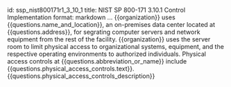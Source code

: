 id: ssp_nist800171r1_3_10_1
title: NIST SP 800-171 3.10.1 Control Implementation
format: markdown
...
{{organization}} uses {{questions.name_and_location}}, an on-premises data center located at {{questions.address}}, for segrating computer servers and network equipment from the rest of the facility. {{organization}} uses the server room to limit physical access to organizational systems, equipment, and the respective operating environments to authorized individuals. Physical access controls at {{questions.abbreviation_or_name}} include {{questions.physical_access_controls.text}}. {{questions.physical_access_controls_description}}

